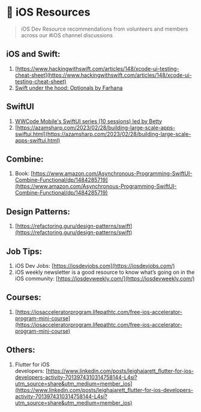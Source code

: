 # 🍎 iOS Resources

> iOS Dev Resource recommendations from volunteers and members across our #iOS channel discussions
> 

## iOS and Swift:

1. [https://www.hackingwithswift.com/articles/148/xcode-ui-testing-cheat-sheet](https://www.hackingwithswift.com/articles/148/xcode-ui-testing-cheat-sheet)
2. [Swift under the hood: Optionals by Farhana](https://levelup.gitconnected.com/swift-under-the-hood-optionals-64d6639cecf8)

## SwiftUI

1. [WWCode Mobile's SwiftUI series (10 sessions) led by Betty](https://www.youtube.com/watch?v=j5_oS_kkiCQ&list=PLVcEZG2JPVhcMJfVsMy0w1FbnAQVoGUy9&index=36)
2. [https://azamsharp.com/2023/02/28/building-large-scale-apps-swiftui.html](https://azamsharp.com/2023/02/28/building-large-scale-apps-swiftui.html)

## Combine:

1. Book: [https://www.amazon.com/Asynchronous-Programming-SwiftUI-Combine-Functional/dp/1484285719](https://www.amazon.com/Asynchronous-Programming-SwiftUI-Combine-Functional/dp/1484285719)

## Design Patterns:

1. [https://refactoring.guru/design-patterns/swift](https://refactoring.guru/design-patterns/swift)

## Job Tips:

1. iOS Dev Jobs: [https://iosdevjobs.com](https://iosdevjobs.com/)
2. iOS weekly newsletter is a good resource to know what’s going on in the iOS community: [https://iosdevweekly.com/](https://iosdevweekly.com/)

## Courses:

1. [https://iosacceleratorprogram.lifepathtc.com/free-ios-accelerator-program-mini-course](https://iosacceleratorprogram.lifepathtc.com/free-ios-accelerator-program-mini-course)

## Others:

1. Flutter for iOS developers: [https://www.linkedin.com/posts/leighajarett_flutter-for-ios-developers-activity-7013974310314758144-L4si?utm_source=share&utm_medium=member_ios](https://www.linkedin.com/posts/leighajarett_flutter-for-ios-developers-activity-7013974310314758144-L4si?utm_source=share&utm_medium=member_ios)
